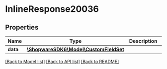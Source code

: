 # InlineResponse20036

## Properties
Name | Type | Description | Notes
------------ | ------------- | ------------- | -------------
**data** | [**\ShopwareSDK6\Model\CustomFieldSet**](CustomFieldSet.md) |  | [optional] 

[[Back to Model list]](../../README.md#documentation-for-models) [[Back to API list]](../../README.md#documentation-for-api-endpoints) [[Back to README]](../../README.md)

